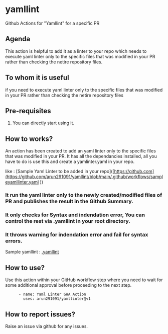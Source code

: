 # yamllint
Github Actions for "Yamllint" for a specific PR


## Agenda

This action is helpful to add it as a linter to your repo which needs to execute yaml linter only to the specific files that was modified in your PR rather than checking the netire repository files.
## To whom it is useful

if you need to execute yaml linter only to the specific files that was modified in your PR rather than checking the netire repository files

## Pre-requisites

1. You can directly start using it.


## How to works?

An action has been created to add an yaml linter only to the specific files that was modified in your PR. It has all the dependancies installed, all you have to do is use this and create a yamlinter.yaml in your repo.

like : [Sample Yaml Linter to be added in your repo]([https://github.com](https://github.com/arun291091/yamllint/blob/main/.github/workflows/sampleyamllinter.yaml ))

### It run the yaml linter only to the newly created/modified files of PR and publishes the result in the Github Summary. 
### It only checks for Syntax and indendation error, You can control the rest via .yamllint in your root directory.
### It throws warning for indendation error and fail for syntax errors. 

Sample yamllint : [.yamllint](https://github.com/arun291091/yamllint/blob/main/.yamllint)


## How to use?

Use this action within your GitHub workflow step where you need to wait for some additional approval before proceeding to the next step.

```
      - name: Yaml Linter GHA Action
        uses: arun291091/yamllinter@v1
``` 


## How to report issues?

Raise an issue via github for any issues.
